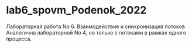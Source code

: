 # lab6_spovm_Podenok_2022
Лабораторная работа No 6. Взаимодействие и синхронизация потоков
Аналогична лабораторной No 4, но только с потоками в рамках одного процесса.
